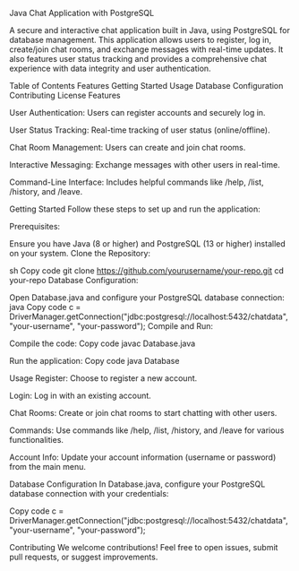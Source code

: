 Java Chat Application with PostgreSQL

A secure and interactive chat application built in Java, using PostgreSQL for database management. This application allows users to register, log in, create/join chat rooms, and exchange messages with real-time updates. It also features user status tracking and provides a comprehensive chat experience with data integrity and user authentication.

Table of Contents
Features
Getting Started
Usage
Database Configuration
Contributing
License
Features

User Authentication: Users can register accounts and securely log in.

User Status Tracking: Real-time tracking of user status (online/offline).

Chat Room Management: Users can create and join chat rooms.

Interactive Messaging: Exchange messages with other users in real-time.

Command-Line Interface: Includes helpful commands like /help, /list, /history, and /leave.

Getting Started
Follow these steps to set up and run the application:

Prerequisites:

Ensure you have Java (8 or higher) and PostgreSQL (13 or higher) installed on your system.
Clone the Repository:

sh
Copy code
git clone https://github.com/yourusername/your-repo.git
cd your-repo
Database Configuration:

Open Database.java and configure your PostgreSQL database connection:
java
Copy code
c = DriverManager.getConnection("jdbc:postgresql://localhost:5432/chatdata", "your-username", "your-password");
Compile and Run:

Compile the code:
Copy code
javac Database.java

Run the application:
Copy code
java Database

Usage
Register: Choose to register a new account.

Login: Log in with an existing account.

Chat Rooms: Create or join chat rooms to start chatting with other users.

Commands: Use commands like /help, /list, /history, and /leave for various functionalities.

Account Info: Update your account information (username or password) from the main menu.

Database Configuration
In Database.java, configure your PostgreSQL database connection with your credentials:


Copy code
c = DriverManager.getConnection("jdbc:postgresql://localhost:5432/chatdata", "your-username", "your-password");

Contributing
We welcome contributions! Feel free to open issues, submit pull requests, or suggest improvements.

